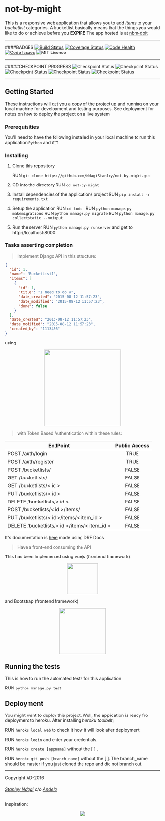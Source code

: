 # not-by-might

This is a responsive web application that allows you to add *items* to your *bucketlist* categories.
A bucketlist basically means that the things you would like to do or achieve before you **EXPIRE**
The app hosted is at [nbm-doit](http://nbm-doit.herokuapp.com)

----
####BADGES
[![Build Status](https://semaphoreci.com/api/v1/stanmd/not-by-might/branches/feature-review/badge.svg)](https://semaphoreci.com/stanmd/not-by-might)
[![Coverage Status](https://coveralls.io/repos/github/NdagiStanley/not-by-might/badge.svg?branch=feature-review)](https://coveralls.io/github/NdagiStanley/not-by-might?branch=feature-review)
[![Code Health](https://landscape.io/github/NdagiStanley/not-by-might/feature-review/landscape.svg?style=flat)](https://landscape.io/github/NdagiStanley/not-by-might/feature-review)
[![Code Issues](https://www.quantifiedcode.com/api/v1/project/b4fcf46ab7d1438b86f77d14ae709f3c/badge.svg)](https://www.quantifiedcode.com/app/project/b4fcf46ab7d1438b86f77d14ae709f3c)
![MIT License](https://img.shields.io/github/license/mashape/apistatus.svg)

----
#####CHECKPOINT PROGRESS
![Checkpoint Status](https://img.shields.io/badge/Stan_MD-task%200%20complete-green.svg)
![Checkpoint Status](https://img.shields.io/badge/Stan_MD-task%201%20complete-green.svg)
![Checkpoint Status](https://img.shields.io/badge/Stan_MD-task%202%20complete-green.svg)
![Checkpoint Status](https://img.shields.io/badge/Stan_MD-task%203%20complete-green.svg)
![Checkpoint Status](https://img.shields.io/badge/Stan_MD-PR%20review%20pending-red.svg)

----
## Getting Started

These instructions will get you a copy of the project up and running on your local machine for development and testing purposes. See deployment for notes on how to deploy the project on a live system.

### Prerequisities

You'll need to have the following installed in your local machine to run this application
```Python``` and ```GIT```

### Installing

1. Clone this repository

    RUN ```git clone https://github.com/NdagiStanley/not-by-might.git```

2. CD into the directory
    RUN ```cd not-by-might```

3. Install dependencies of the application/ project
    RUN ```pip install -r requirements.txt```

4. Setup the application
    RUN ```cd todo ```
    RUN ```python manage.py makemigrations```
    RUN ```python manage.py migrate```
    RUN ```python manage.py collectstatic --noinput```

5. Run the server
    RUN ```python manage.py runserver``` and get to http://localhost:8000

### Tasks asserting completion

> Implement Django API in this structure:

```json
{
  "id": 1,
  "name": "BucketList1",
  "items": [
    {
      "id": 1,
      "title": "I need to do X",
      "date_created": "2015-08-12 11:57:23",
      "date_modified": "2015-08-12 11:57:23",
      "done": false
    }
  ],
  "date_created": "2015-08-12 11:57:23",
  "date_modified": "2015-08-12 11:57:23",
  "created_by": "1113456"
}
```

using

<div align="center"><img width="250" src="https://cms-assets.tutsplus.com/uploads/users/45/posts/19786/preview_image/django-rest-framework-wide-retina-preview.gif"></div>

> with Token Based Authentication within these rules:

| EndPoint      |   Public Access   |
| ---- |:----: |
| POST /auth/login  |  TRUE     |
| POST /auth/register   |  TRUE     |
| POST /bucketlists/    |  FALSE    |
| GET /bucketlists/     |  FALSE    |
| GET /bucketlists/< id >   |   FALSE   |
| PUT /bucketlists/< id >   |   FALSE   |
| DELETE /bucketlists/< id >    |   FALSE   |
| POST /bucketlists/< id >/items/   |   FALSE   |
| PUT /bucketlists/< id >/items/< item_id >     |   FALSE   |
| DELETE /bucketlists/< id >/items/< item_id >      |   FALSE   |

It's documentation is [here](https://nbm-doit.herokuapp.com/api/v1/docs/) made using DRF Docs

> Have a front-end consuming the API

This has been implemented using vuejs (frontend framework)
<div align="center"><a href="http://vuejs.org" target="_blank"><img width="100"src="http://vuejs.org/images/logo.png"></a></div>

and Bootstrap (frontend framework)

<div align="center"><img width="150"src="http://cwfan.cc/wp-content/uploads/2015/11/bootstrap-logo.png">
</div></div>


## Running the tests

This is how to run the automated tests for this application

RUN ```python manage.py test```

## Deployment

You might want to deploy this project. Well, the application is ready fro deployment to heroku. After installing _heroku toolbelt_;

RUN ```heroku local web``` to check it how it will look after deployment

RUN ```heroku login``` and enter your credentials.

RUN ```heroku create [appname]``` without the [ ] .

RUN ```heroku git push [branch_name]``` without the [ ]. The branch_name should be master if you just cloned the repo and did not branch out.

----

Copyright AD-2016
###### [Stanley Ndagi](http://techkenyans.org/jamii/stanmd) c/o [Andela](http://andela.com)

Inspiration:
<div align="center">
<img src="https://scontent.xx.fbcdn.net/t31.0-8/13055734_10201410751228121_1746141436641529211_o.jpg">
</div>
